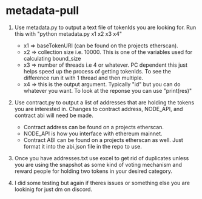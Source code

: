 # metadata-pull
1) Use metadata.py to output a text file of tokenIds you are looking for. Run this with "python metadata.py x1 x2 x3 x4"
    - x1 => baseTokenURI (can be found on the projects etherscan). 
    - x2 => collection size i.e. 10000. This is one of the variables used for calculating bound_size
    - x3 => number of threads i.e 4 or whatever. PC dependent this just helps speed up the process of getting tokenIds. To see the difference run it with 1 thread and then multiple. 
    - x4 => this is the output argument. Typically "id" but you can do whatever you want. To look at the reponse you can use "print(res)"

2)  Use contract.py to output a list of addresses that are holding the tokens you are interested in. Changes to contract address, NODE_API, and contract abi will need be made. 
    - Contract address can be found on a projects etherscan.
    - NODE_API is how you interface with ethereum mainnet.
    - Contract ABI can be found on a projects etherscan as well. Just format it into the abi.json file in the repo to use.

3) Once you have addresses.txt use excel to get rid of duplicates unless you are using the snapshot as some kind of voting mechanism and reward people for holding two tokens in your desired category. 

4) I did some testing but again if theres issues or something else you are lookinig for just dm on discord. 
